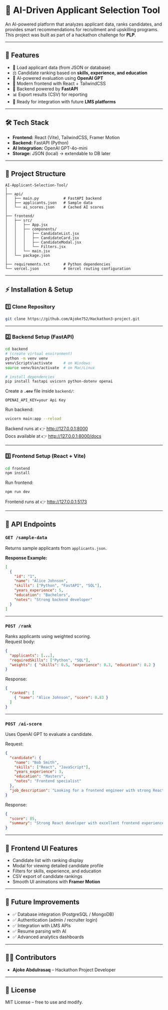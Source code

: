 
# 🚀 AI-Driven Applicant Selection Tool

An AI-powered platform that analyzes applicant data, ranks candidates, and provides smart recommendations for recruitment and upskilling programs.  
This project was built as part of a hackathon challenge for **PLP**.

---

## 📌 Features
- 📂 Load applicant data (from JSON or database)
- ⚖ Candidate ranking based on **skills, experience, and education**
- 🤖 AI-powered evaluation using **OpenAI GPT**
- 🎨 Modern frontend with React + TailwindCSS
- 🔌 Backend powered by **FastAPI**
- 📊 Export results (CSV) for reporting
- 🔗 Ready for integration with future **LMS platforms**

---

## 🛠 Tech Stack
- **Frontend:** React (Vite), TailwindCSS, Framer Motion  
- **Backend:** FastAPI (Python)  
- **AI Integration:** OpenAI GPT-4o-mini  
- **Storage:** JSON (local) → extendable to DB later  

---

## 📂 Project Structure
```
AI-Applicant-Selection-Tool/
│
├── api/
│   ├── main.py           # FastAPI backend
│   ├── applicants.json   # Sample data
│   └── ai_scores.json    # Cached AI scores
│
├── frontend/
│   ├── src/
│   │   ├── App.jsx
│   │   ├── components/
│   │   │   ├── CandidateList.jsx
│   │   │   ├── CandidateCard.jsx
│   │   │   ├── CandidateModal.jsx
│   │   │   └── Filters.jsx
│   │   └── main.jsx
│   └── package.json
│
├── requirements.txt      # Python dependencies
└── vercel.json           # Vercel routing configuration
```
---

## ⚡ Installation & Setup

### 1️⃣ Clone Repository
```bash
git clone https://github.com/Ajoke752/Hackathon3-project.git
```

---

### 2️⃣ Backend Setup (FastAPI)
```bash
cd backend
# (create virtual environment)
python -m venv venv
venv\Scripts\activate     # on Windows
source venv/bin/activate  # on Mac/Linux

# install dependencies
pip install fastapi uvicorn python-dotenv openai
```

Create a **`.env`** file inside `backend/`:
```
OPENAI_API_KEY=your Api Key

```

Run backend:
```bash
uvicorn main:app --reload
```

Backend runs at 👉 http://127.0.0.1:8000  
Docs available at 👉 http://127.0.0.1:8000/docs

---

### 3️⃣ Frontend Setup (React + Vite)
```bash
cd frontend
npm install
```

Run frontend:
```bash
npm run dev
```

Frontend runs at 👉 http://127.0.0.1:5173

---

## 🔗 API Endpoints

### `GET /sample-data`
Returns sample applicants from `applicants.json`.

**Response Example:**
```json
[
  {
    "id": "1",
    "name": "Alice Johnson",
    "skills": ["Python", "FastAPI", "SQL"],
    "years_experience": 5,
    "education": "Bachelors",
    "notes": "Strong backend developer"
  }
]
```

---

### `POST /rank`
Ranks applicants using weighted scoring.  
Request body:
```json
{
  "applicants": [...],
  "requiredSkills": ["Python", "SQL"],
  "weights": { "skills": 0.5, "experience": 0.3, "education": 0.2 }
}
```

Response:
```json
{
  "ranked": [
    { "name": "Alice Johnson", "score": 0.83 }
  ]
}
```

---

### `POST /ai-score`
Uses OpenAI GPT to evaluate a candidate.

Request:
```json
{
  "candidate": {
    "name": "Bob Smith",
    "skills": ["React", "JavaScript"],
    "years_experience": 3,
    "education": "Masters",
    "notes": "Frontend specialist"
  },
  "job_description": "Looking for a frontend engineer with strong React skills."
}
```

Response:
```json
{
  "score": 85,
  "summary": "Strong React developer with excellent frontend experience."
}
```

---

## 🎨 Frontend UI Features
- Candidate list with ranking display
- Modal for viewing detailed candidate profile
- Filters for skills, experience, and education
- CSV export of candidate rankings
- Smooth UI animations with **Framer Motion**

---

## 🚀 Future Improvements
- ✅ Database integration (PostgreSQL / MongoDB)
- ✅ Authentication (admin / recruiter login)
- ✅ Integration with LMS APIs
- ✅ Resume parsing with AI
- ✅ Advanced analytics dashboards

---

## 👩‍💻 Contributors
- **Ajoke Abdulrasaq** – Hackathon Project Developer

---

## 📜 License
MIT License – free to use and modify.
